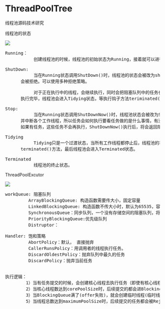 # ThreadPoolTree
线程池源码技术研究


线程池的状态

![](https://i.imgur.com/Pnj5gHo.png)

<pre>
Running：
           创建线程池的时候，线程池的初始状态为Running，接着就可以进行提交任务执行了。

ShutDown:
           当在Running状态调用ShutDown()时，线程池的状态会被改为shutdown，这时候，submit任务
      会被拒绝。可以使用多种拒绝策略。

           对于正在执行中的线程，会继续执行，同时会把阻塞队列中的任务也一并执行完毕，等到全部任务
      执行完毕，线程池会进入Tidying状态，等执行钩子方法teriminated()之后，整个线程池完全终止。

Stop:
           当在Running状态调用ShutDownNow()时，线程池状态会被改为Stop()，这时候，submit任务会被拒绝，
      并中断各个工作线程，所以任务会如何执行要看任务做的是什么事情，有没有处理中断异常。而阻塞队列
      如果有任务，这些任务不会再执行，ShutDownNow()执行后，将会返回阻塞队列中的未执行的任务列表。

Tidying
           Tidying只是一个过渡状态，当所有工作线程都停止后，线程池的状态会进入Tidying状态，然后执行一个
      terminated()方法，最后线程池会进入Terminated状态。

Terminated
           线程池的终止状态。
</pre>


ThreadPoolExcutor

![](https://i.imgur.com/2oKhIrM.png)

<pre>
workQueue: 阻塞队列
         ArrayBlockingQueue: 构造函数需要传大小，固定容量
         LinkedBlockingQueue: 构造函数不传大小时，默认为65535，容易造成内存耗尽。
         SynchronousQueue：同步队列，一个没有存储空间的阻塞队列，将任务同步交给工作线程
         PriorityBlockingQueue:优先级队列
         Distruptor：

Handler: 饱和策略
         AbortPolicy：默认， 直接抛弃
         CallerRunsPolicy：用调用者的线程执行任务。
         DiscardOldestPolicy：抛弃队列中最久的任务
         DiscardPolicy：抛弃当前任务


执行逻辑：
        1）当有任务提交的时候，会创建核心线程去执行任务（即使有核心线程空闲仍会创建）；
        2）当核心线程数达到corePoolSize时，后续提交的都会进BlockingQueue中排队；
        3）当BlockingQueue满了(offer失败)，就会创建临时线程(临时线程空闲超过一定时间后，会被销毁)；
        5）当线程总数达到maximumPoolSize时，后续提交的任务都会被RejectedExecutionHandler拒绝
</pre>